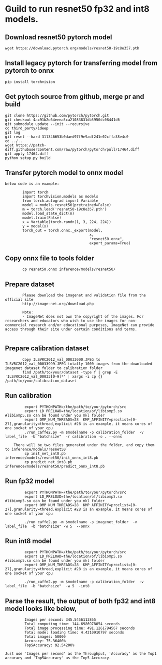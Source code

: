 # Guild to run resnet50 fp32 and int8 models.



## Download resnet50 pytorch model

```
wget https://download.pytorch.org/models/resnet50-19c8e357.pth
```

## Install legacy pytorch for transferring model from pytorch to onnx

```
pip install torchvision
```   

## Get pytoch source from github, merge pr and build

```
git clone https://github.com/pytorch/pytorch.git 
git checkout 4ac91b2d64eeea5ca21083831db5950dc08441d6
git submodule update --init --recursive
cd third_party/ideep
git log
git reset --hard 311346653b0daed97f9e9adf241e02cffa38e4c0
cd ../..
wget https://patch-diff.githubusercontent.com/raw/pytorch/pytorch/pull/17464.diff
git apply 17464.diff
python setup.py build
```

## Transfer pytorch model to onnx model
    below code is an example:
```
        import torch    
        import torchvision.models as models
        from torch.autograd import Variable
        model = models.resnet50(pretrained=False)
        m = torch.load('resnet50-19c8e357.pth')
        model.load_state_dict(m)
        model.train(False)
        x = Variable(torch.randn(1, 3, 224, 224))
        y = model(x)
        torch_out = torch.onnx._export(model, 
                                       x,
                                       "resnet50.onnx",
                                       export_params=True)
```
## Copy onnx file to tools folder

```
        cp resnet50.onnx inference/models/resnet50/
```

## Prepare dataset

```
        Please download the imagenet and validation file from the official site
        http://image-net.org/download.php
        
        Note:
        - ImageNet does not own the copyright of the images. For researchers and educators who wish to use the images for non-commercial research and/or educational purposes, ImageNet can provide access through their site under certain conditions and terms. 
                
```

## Prepare calibration dataset

```
        Copy ILSVRC2012_val_00033000.JPEG to ILSVRC2012_val_00033999.JPEG totally 1000 images from the downloaded imagenet dataset folder to calibration folder
        find /path/to/your/dataset -type f | grep -E 'ILSVRC2012_val_00033[0-9]*' | xargs -i cp {} /path/to/your/calibration_dataset
```

## Run calibration

```
         export PYTHONPATH=/the/path/to/your/pytorch/src
         export LD_PRELOAD=the/location/of/libiomp5.so      #libiomp5.so can be found under you mkl folder
         export OMP_NUM_THREADS=28  KMP_AFFINITY=proclist=[0-27],granularity=thread,explicit #28 is an example, it means cores of one socket of your cpu
         ./run_caffe2.py -m $modelname -p calibration_folder  -v label_file  -b "batchsize"  -r calibration -o . --onnx

    There will be two files generated under the folder, and copy them to inference/models/resnet50
         cp init_net_int8.pb inference/models/resnet50/init_onnx_int8.pb
         cp predict_net_int8.pb inference/models/resnet50/predict_onnx_int8.pb
```

## Run fp32 model

```
         export PYTHONPATH=/the/path/to/your/pytorch/src
         export LD_PRELOAD=the/location/of/libiomp5.so      #libiomp5.so can be found under you mkl folder
         export OMP_NUM_THREADS=28  KMP_AFFINITY=proclist=[0-27],granularity=thread,explicit #28 is an example, it means cores of one socket of your cpu

         ./run_caffe2.py -m $modelname -p imagenet_folder  -v label_file  -b "batchsize" -w 5  --onnx
```

## Run int8 model

```
         export PYTHONPATH=/the/path/to/your/pytorch/src
         export LD_PRELOAD=the/location/of/libiomp5.so      #libiomp5.so can be found under you mkl folder
         export OMP_NUM_THREADS=28  KMP_AFFINITY=proclist=[0-27],granularity=thread,explicit #28 is an example, it means cores of one socket of your cpu
 
         ./run_caffe2.py -m $modelname -p calibration_folder  -v label_file  -b "batchsize"  -w 5  -int8
```

## Parse the result, the output of both fp32 and int8 model looks like below,

```
         Images per second: 345.5456113865
         Total computing time: 144.6986978054 seconds
         Total image processing time: 491.1261794567 seconds
         Total model loading time: 4.4210910797 seconds
         Total images: 50000
         Accuracy: 75.36400%
         Top5Accuracy: 92.54200%

```
    Just use 'Images per second' as the Throughput, 'Accuracy' as the Top1 accuracy and 'Top5Accuracy' as the Top5 Accuracy.
    
